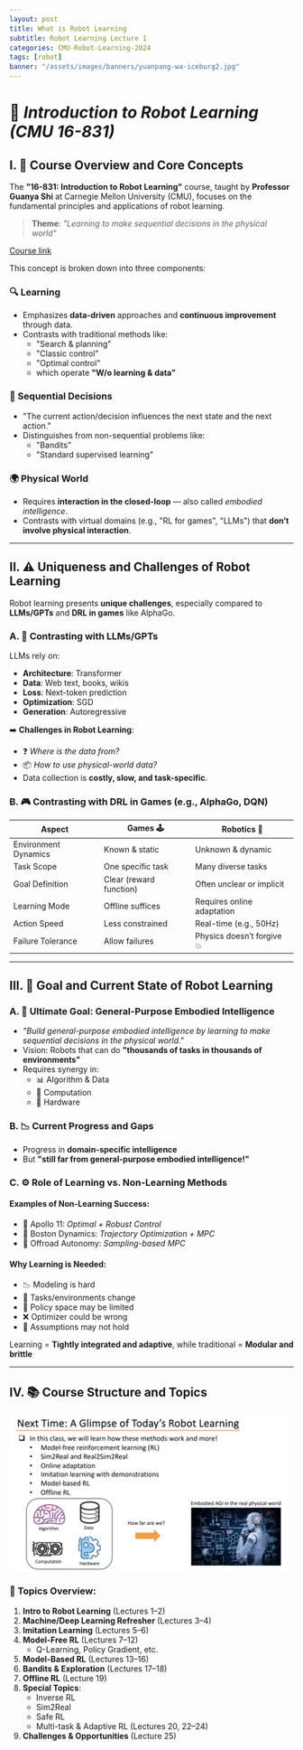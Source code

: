 ```yaml
---
layout: post
title: What is Robot Learning
subtitle: Robot Learning Lecture 1
categories: CMU-Robot-Learning-2024
tags: [robot]
banner: "/assets/images/banners/yuanpang-wa-iceburg2.jpg"
---
```


# 🤖 *Introduction to Robot Learning (CMU 16-831)*

## I. 📘 Course Overview and Core Concepts

The **"16-831: Introduction to Robot Learning"** course, taught by **Professor Guanya Shi** at Carnegie Mellon University (CMU), focuses on the fundamental principles and applications of robot learning.

> **Theme**: *"Learning to make sequential decisions in the physical world"*

[Course link](https://16-831-s24.github.io/)

This concept is broken down into three components:

### 🔍 Learning
- Emphasizes **data-driven** approaches and **continuous improvement** through data.
- Contrasts with traditional methods like:
  - "Search & planning"
  - "Classic control"
  - "Optimal control"
  - which operate **"W/o learning & data"**

### 🔁 Sequential Decisions
- "The current action/decision influences the next state and the next action."
- Distinguishes from non-sequential problems like:
  - "Bandits"
  - "Standard supervised learning"

### 🌍 Physical World
- Requires **interaction in the closed-loop** — also called *embodied intelligence*.
- Contrasts with virtual domains (e.g., "RL for games", "LLMs") that **don’t involve physical interaction**.

---

## II. ⚠️ Uniqueness and Challenges of Robot Learning

Robot learning presents **unique challenges**, especially compared to **LLMs/GPTs** and **DRL in games** like AlphaGo.

### A. 🧠 Contrasting with LLMs/GPTs

LLMs rely on:
- **Architecture**: Transformer  
- **Data**: Web text, books, wikis  
- **Loss**: Next-token prediction  
- **Optimization**: SGD  
- **Generation**: Autoregressive

➡️ **Challenges in Robot Learning**:
- ❓ *Where is the data from?*  
- 📦 *How to use physical-world data?*  
- Data collection is **costly, slow, and task-specific**.

### B. 🎮 Contrasting with DRL in Games (e.g., AlphaGo, DQN)

| Aspect                      | Games 🕹️                       | Robotics 🤖                           |
|----------------------------|--------------------------------|--------------------------------------|
| Environment Dynamics       | Known & static                 | Unknown & dynamic                    |
| Task Scope                 | One specific task              | Many diverse tasks                   |
| Goal Definition            | Clear (reward function)        | Often unclear or implicit            |
| Learning Mode              | Offline suffices               | Requires online adaptation           |
| Action Speed               | Less constrained               | Real-time (e.g., 50Hz)               |
| Failure Tolerance          | Allow failures                 | Physics doesn’t forgive 💥           |

---

## III. 🎯 Goal and Current State of Robot Learning

### A. 🧠 Ultimate Goal: General-Purpose Embodied Intelligence

- *"Build general-purpose embodied intelligence by learning to make sequential decisions in the physical world."*
- Vision: Robots that can do **"thousands of tasks in thousands of environments"**
- Requires synergy in:
  - 📊 Algorithm & Data
  - 🧮 Computation
  - 🦾 Hardware

### B. 📉 Current Progress and Gaps

- Progress in **domain-specific intelligence**
- But **"still far from general-purpose embodied intelligence!"**

### C. ⚙️ Role of Learning vs. Non-Learning Methods

#### Examples of Non-Learning Success:
- 🚀 Apollo 11: *Optimal + Robust Control*
- 🦿 Boston Dynamics: *Trajectory Optimization + MPC*
- 🚜 Offroad Autonomy: *Sampling-based MPC*

#### Why Learning is Needed:
- 📉 Modeling is hard
- 🔁 Tasks/environments change
- 🧠 Policy space may be limited
- ❌ Optimizer could be wrong
- 🤯 Assumptions may not hold

Learning = **Tightly integrated and adaptive**, while traditional = **Modular and brittle**

---

## IV. 📚 Course Structure and Topics

![alt_text](/assets/images/robot-learning/01/1.png "image_tooltip")

### 📌 Topics Overview:
1. **Intro to Robot Learning** (Lectures 1–2)
2. **Machine/Deep Learning Refresher** (Lectures 3–4)
3. **Imitation Learning** (Lectures 5–6)
4. **Model-Free RL** (Lectures 7–12)
   - Q-Learning, Policy Gradient, etc.
5. **Model-Based RL** (Lectures 13–16)
6. **Bandits & Exploration** (Lectures 17–18)
7. **Offline RL** (Lecture 19)
8. **Special Topics**:
   - Inverse RL
   - Sim2Real
   - Safe RL
   - Multi-task & Adaptive RL (Lectures 20, 22–24)
9. **Challenges & Opportunities** (Lecture 25)


